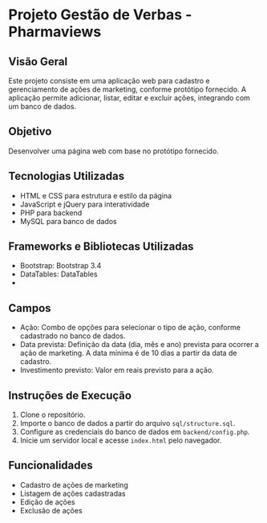 # Projeto Gestão de Verbas - Pharmaviews

## Visão Geral

Este projeto consiste em uma aplicação web para cadastro e gerenciamento de ações de marketing, conforme protótipo fornecido. A aplicação permite adicionar, listar, editar e excluir ações, integrando com um banco de dados.

## Objetivo
Desenvolver uma página web com base no protótipo fornecido.

## Tecnologias Utilizadas

- HTML e CSS para estrutura e estilo da página
- JavaScript e jQuery para interatividade
- PHP para backend
- MySQL para banco de dados

## Frameworks e Bibliotecas Utilizadas
- Bootstrap: Bootstrap 3.4
- DataTables: DataTables
- 
## Campos

- Ação: Combo de opções para selecionar o tipo de ação, conforme cadastrado no banco de dados.
- Data prevista: Definição da data (dia, mês e ano) prevista para ocorrer a ação de marketing. A data mínima é de 10 dias a partir da data de cadastro.
- Investimento previsto: Valor em reais previsto para a ação.
## Instruções de Execução

1. Clone o repositório.
2. Importe o banco de dados a partir do arquivo `sql/structure.sql`.
3. Configure as credenciais do banco de dados em `backend/config.php`.
4. Inicie um servidor local e acesse `index.html` pelo navegador.

## Funcionalidades

- Cadastro de ações de marketing
- Listagem de ações cadastradas
- Edição de ações
- Exclusão de ações


